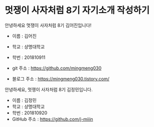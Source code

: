 # 멋쟁이 사자처럼 8기  자기소개 작성하기


안녕하세요 멋쟁이 사자처럼 8기 김어진입니다!

- 이름 : 김어진

- 학교 : 상명대학교

- 학번 : 201810911

- git 주소 : https://github.com/mingmeng030

- 블로그 주소 : https://mingmeng030.tistory.com/


안녕하세요, 멋쟁이 사자처럼 8기 김정민입니다.
- 이름 : 김정민
- 학교 : 상명대학교
- 학번 : 201810920
- GitHub 주소 : https://github.com/j-miiin